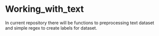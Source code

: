 # Working_with_text

In current repository there will be functions to preprocessing text dataset and simple regex to create labels for dataset. 